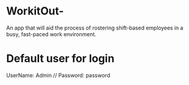 # WorkitOut-
An app that will aid the process of rostering shift-based employees in a busy, fast-paced work environment. 

# Default user for login
UserName: Admin
//
Password: password

